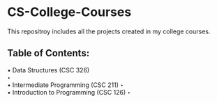 # CS-College-Courses
This repositroy includes all the projects created in my college courses.  

## Table of Contents:
• Data Structures (CSC 326)  
    ‣  
• Intermediate Programming (CSC 211) 
    ‣  
• Introduction to Programming (CSC 126)
    ‣  
